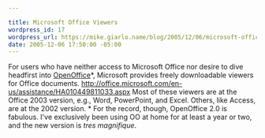 ```yaml
---

title: Microsoft Office Viewers
wordpress_id: 17
wordpress_url: https://mike.giarlo.name/blog/2005/12/06/microsoft-office-viewers/
date: 2005-12-06 17:50:00 -05:00
---
```

<p>For users who have neither access to Microsoft Office nor desire to dive headfirst into <a href="http://www.openoffice.org/">OpenOffice</a>*, Microsoft provides freely downloadable viewers for Office documents. <a href="http://office.microsoft.com/en-us/assistance/HA010449811033.aspx">http://office.microsoft.com/en-us/assistance/HA010449811033.aspx</a> Most of these viewers are at the Office 2003 version, e.g., Word, PowerPoint, and Excel. Others, like Access, are at the 2002 version. * For the record, though, OpenOffice 2.0 is fabulous. I've exclusively been using OO at home for at least a year or two, and the new version is <em>tres magnifique</em>.
</p>
